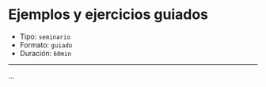 # Ejemplos y ejercicios guiados

* Tipo: `seminario`
* Formato: `guiado`
* Duración: `60min`

***

...
